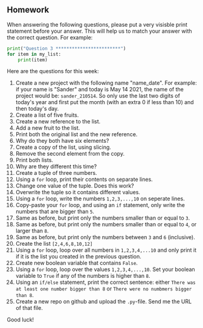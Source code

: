 Homework
-

When answering the following questions, please put a very visisble print statement before your answer. This will help us to match your answer with the correct question. For example:

```Python
print("Question 3 ************************")
for item in my_list:
    print(item)
```

Here are the questions for this week:

1. Create a new project with the following name "name_date". For example: if your name is "Sander" and today is May 14 2021, the name of the project would be: `sander_210514`. So only use the last two digits of today's year and first put the month (with an extra 0 if less than 10) and then today's day.
1. Create a list of five fruits.
1. Create a new reference to the list.
1. Add a new fruit to the list.
1. Print both the original list and the new reference.
1. Why do they both have six elements?
1. Create a copy of the list, using slicing.
1. Remove the second element from the copy.
1. Print both lists.
1. Why are they different this time?
1. Create a tuple of three numbers.
1. Using a `for` loop, print their contents on separate lines.
1. Change one value of the tuple. Does this work?
1. Overwrite the tuple so it contains different values.
1. Using a `for` loop, write the numbers `1,2,3,...,10` on seperate lines.
1. Copy-paste your `for` loop, and using an `if` statement, only write the numbers that are bigger than `5`.
1. Same as before, but print only the numbers smaller than or equal to `3`.
1. Same as before, but print only the numbers smaller than or equal to `4`, or larger than `8`.
1. Same as before, but print only the numbers between `3` and `6` (inclusive).
1. Create the list `[2,4,6,8,10,12]`
1. Using a `for` loop, loop over all numbers in `1,2,3,4,...10` and only print it if it is the list you created in the previous question.
1. Create new boolean variable that contains `False`.
1. Using a `for` loop, loop over the values `1,2,3,4,...,10`. Set your boolean variable to `True` if any of the numbers is higher than `8`.
1. Using an `if/else` statement, print the correct sentence: either `There was at least one number bigger than 8` or `There were no numbmers bigger than 8`.
1. Create a new repo on github and upload the `.py`-file. Send me the URL of that file.

Good luck!
